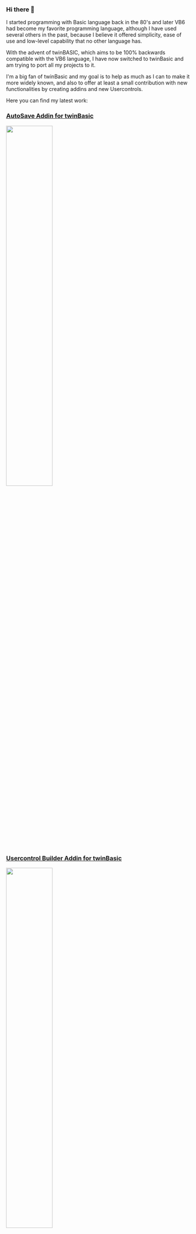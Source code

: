 ### Hi there 👋

I started programming with Basic language back in the 80's and later VB6 had become my favorite programming language, although I have used several others in the past, because I believe it offered simplicity, ease of use and low-level capability that no other language has.

With the advent of twinBASIC, which aims to be 100% backwards compatible with the VB6 language, I have now switched to twinBasic and am trying to port all my projects to it.

I'm a big fan of twinBasic and my goal is to help as much as I can to make it more widely known, and  also to offer at least a small contribution with new functionalities by creating addins and new Usercontrols.


Here you can find my latest work:

### [AutoSave Addin for twinBasic](https://github.com/sokinkeso/AutoSaveAddin)
<a href="https://github.com/sokinkeso/AutoSaveAddin"><img src="https://github.com/sokinkeso/AutoSaveAddin/assets/113173954/502991c5-bdf0-4c88-b18b-f8f8b6b63aef" width="50%"></a>

### [Usercontrol Builder Addin for twinBasic](https://github.com/sokinkeso/Usercontrol-Builder-for-TwinBASIC)
<a href="https://github.com/sokinkeso/Usercontrol-Builder-for-TwinBASIC"><img src="https://github.com/sokinkeso/Usercontrol-Builder-for-TwinBASIC/assets/113173954/6a8a05d0-359b-4679-8ba2-0e6567b2c31a" width="50%"></a>

### [MsgBox Builder Addin for twinBasic](https://github.com/sokinkeso/MsgBox-Builder-Addin-for-twinBasic)
<a href="https://github.com/sokinkeso/MsgBox-Builder-Addin-for-twinBasic"><img src="https://github.com/sokinkeso/MsgBox-Builder-Addin-for-twinBasic/assets/113173954/fce25964-9517-4e7e-a608-06bbd3c9362f" width="50%"></a>

### [String Converter Addin for twinBasic](https://github.com/sokinkeso/String-Converter-Addin-for-twinBasic)
<a href="https://github.com/sokinkeso/String-Converter-Addin-for-twinBasic"><img src="https://github.com/sokinkeso/String-Converter-Addin-for-twinBasic/assets/113173954/b28f45bf-d85c-4044-bb53-e3f73ecf7f82" width="50%"></a>

<!--
**sokinkeso/sokinkeso** is a ✨ _special_ ✨ repository because its `README.md` (this file) appears on your GitHub profile.

Here are some ideas to get you started:

- 🔭 I’m currently working on ...
- 🌱 I’m currently learning ...
- 👯 I’m looking to collaborate on ...
- 🤔 I’m looking for help with ...
- 💬 Ask me about ...
- 📫 How to reach me: ...
- 😄 Pronouns: ...
- ⚡ Fun fact: ...
-->
